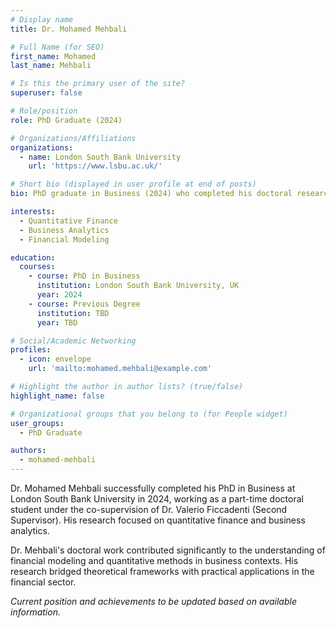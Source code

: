 ```yaml
---
# Display name
title: Dr. Mohamed Mehbali

# Full Name (for SEO)
first_name: Mohamed
last_name: Mehbali

# Is this the primary user of the site?
superuser: false

# Role/position
role: PhD Graduate (2024)

# Organizations/Affiliations
organizations:
  - name: London South Bank University
    url: 'https://www.lsbu.ac.uk/'

# Short bio (displayed in user profile at end of posts)
bio: PhD graduate in Business (2024) who completed his doctoral research under the co-supervision of Dr. Valerio Ficcadenti.

interests:
  - Quantitative Finance
  - Business Analytics
  - Financial Modeling

education:
  courses:
    - course: PhD in Business
      institution: London South Bank University, UK
      year: 2024
    - course: Previous Degree
      institution: TBD
      year: TBD

# Social/Academic Networking
profiles:
  - icon: envelope
    url: 'mailto:mohamed.mehbali@example.com'

# Highlight the author in author lists? (true/false)
highlight_name: false

# Organizational groups that you belong to (for People widget)
user_groups:
  - PhD Graduate

authors:
  - mohamed-mehbali
---
```


Dr. Mohamed Mehbali successfully completed his PhD in Business at London South Bank University in 2024, working as a part-time doctoral student under the co-supervision of Dr. Valerio Ficcadenti (Second Supervisor). His research focused on quantitative finance and business analytics.

Dr. Mehbali's doctoral work contributed significantly to the understanding of financial modeling and quantitative methods in business contexts. His research bridged theoretical frameworks with practical applications in the financial sector.

*Current position and achievements to be updated based on available information.*
